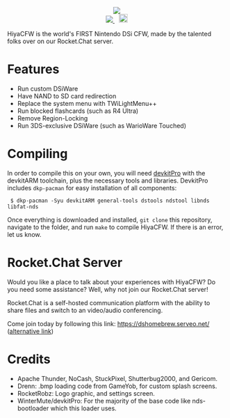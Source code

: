 <p align="center">
  <img src="https://github.com/RocketRobz/hiyaCFW/blob/master/logo/logo.png"><br>
  <span style="padding-right: 5px;">
    <a href="https://travis-ci.org/RocketRobz/hiyaCFW">
      <img src="https://travis-ci.org/RocketRobz/hiyaCFW.svg?branch=unlaunch">
    </a>
  </span>
  <span style="padding-left: 5px;">
    <a href="https://dshomebrew.serveo.net/">
      <img src="https://github.com/ahezard/nds-bootstrap/blob/master/images/Rocket.Chat button.png" height="20">
    </a>
  </span>
</p>

HiyaCFW is the world's FIRST Nintendo DSi CFW, made by the talented folks over on our Rocket.Chat server.

# Features

- Run custom DSiWare
- Have NAND to SD card redirection
- Replace the system menu with TWiLightMenu++
- Run blocked flashcards (such as R4 Ultra)
- Remove Region-Locking
- Run 3DS-exclusive DSiWare (such as WarioWare Touched)

# Compiling

In order to compile this on your own, you will need [devkitPro](https://devkitpro.org/) with the devkitARM toolchain, plus the necessary tools and libraries. DevkitPro includes `dkp-pacman` for easy installation of all components:

```
 $ dkp-pacman -Syu devkitARM general-tools dstools ndstool libnds libfat-nds
```

Once everything is downloaded and installed, `git clone` this repository, navigate to the folder, and run `make` to compile HiyaCFW. If there is an error, let us know.

# Rocket.Chat Server

Would you like a place to talk about your experiences with HiyaCFW? Do you need some assistance? Well, why not join our Rocket.Chat server!

Rocket.Chat is a self-hosted communication platform with the ability to share files and switch to an video/audio conferencing.

Come join today by following this link: https://dshomebrew.serveo.net/ ([alternative link](https://b2b38a00.ngrok.io))

# Credits
- Apache Thunder, NoCash, StuckPixel, Shutterbug2000, and Gericom.
- Drenn: .bmp loading code from GameYob, for custom splash screens.
- RocketRobz: Logo graphic, and settings screen.
- WinterMute/devkitPro: For the majority of the base code like nds-bootloader which this loader uses.
